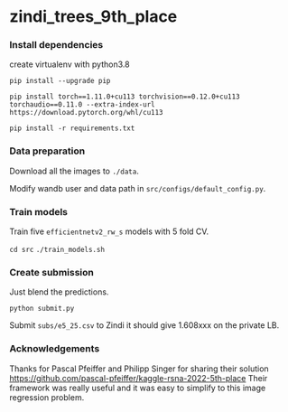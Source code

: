 # zindi_trees_9th_place


### Install dependencies
create virtualenv with python3.8

```
pip install --upgrade pip

pip install torch==1.11.0+cu113 torchvision==0.12.0+cu113 torchaudio==0.11.0 --extra-index-url https://download.pytorch.org/whl/cu113

pip install -r requirements.txt
```


### Data preparation
Download all the images to `./data`.

Modify wandb user and data path in `src/configs/default_config.py`.

### Train models
Train five `efficientnetv2_rw_s` models with 5 fold CV.

`cd src`
`./train_models.sh`

### Create submission
Just blend the predictions.

`python submit.py`

Submit `subs/e5_25.csv` to Zindi it should give 1.608xxx on the private LB. 

### Acknowledgements
Thanks for Pascal Pfeiffer and Philipp Singer for sharing their solution https://github.com/pascal-pfeiffer/kaggle-rsna-2022-5th-place
Their framework was really useful and it was easy to simplify to this image regression problem.
